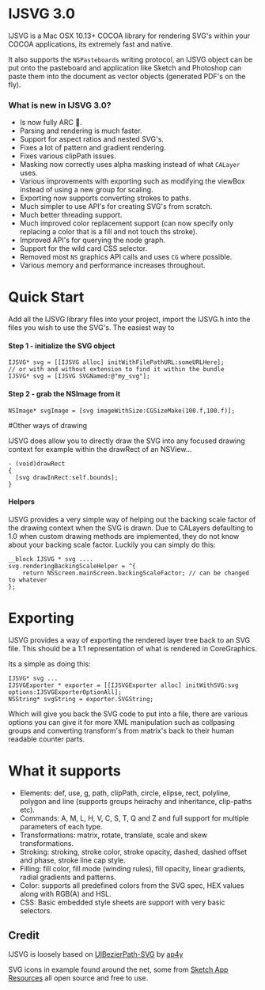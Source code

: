 IJSVG 3.0
===

IJSVG is a Mac OSX 10.13+ COCOA library for rendering SVG's within your COCOA applications, its extremely fast and native.

It also supports the `NSPasteboards` writing protocol, an IJSVG object can be put onto the pasteboard and application like Sketch and Photoshop can paste them into the document as vector objects (generated PDF's on the fly).

### What is new in IJSVG 3.0?
- Is now fully ARC 🎉.
- Parsing and rendering is much faster.
- Support for aspect ratios and nested SVG's.
- Fixes a lot of pattern and gradient rendering.
- Fixes various clipPath issues.
- Masking now correctly uses alpha masking instead of what `CALayer` uses.
- Various improvements with exporting such as modifying the viewBox instead of using a new group for scaling.
- Exporting now supports converting strokes to paths.
- Much simpler to use API's for creating SVG's from scratch.
- Much better threading support.
- Much improved color replacement support (can now specify only replacing a color that is a fill and not touch ths stroke).
- Improved API's for querying the node graph.
- Support for the wild card CSS selector.
- Removed most `NS` graphics API calls and uses `CG` where possible.
- Various memory and performance increases throughout.

Quick Start
====
Add all the IJSVG library files into your project, import the IJSVG.h into the files you wish to use the SVG's. The easiest way to

#### Step 1 - initialize the SVG object
    IJSVG* svg = [[IJSVG alloc] initWithFilePathURL:someURLHere];
    // or with and without extension to find it within the bundle
    IJSVG* svg = [IJSVG SVGNamed:@"my_svg"]; 

#### Step 2 - grab the NSImage from it
    NSImage* svgImage = [svg imageWithSize:CGSizeMake(100.f,100.f)];
  
#Other ways of drawing

IJSVG does allow you to directly draw the SVG into any focused drawing context for example within the drawRect of an NSView...

    - (void)drawRect
    {
      [svg drawInRect:self.bounds];
    }
    
#### Helpers

IJSVG provides a very simple way of helping out the backing scale factor of the drawing context when the SVG is drawn. Due to CALayers defaulting to 1.0 when custom drawing methods are implemented, they do not know about your backing scale factor. Luckily you can simply do this:

    __block IJSVG * svg ....
    svg.renderingBackingScaleHelper = ^{
        return NSScreen.mainScreen.backingScaleFactor; // can be changed to whatever
    };
    
# Exporting

IJSVG provides a way of exporting the rendered layer tree back to an SVG file. This should be a 1:1 representation of what is rendered in CoreGraphics.

Its a simple as doing this:

    IJSVG* svg ...
    IJSVGExporter * exporter = [[IJSVGExporter alloc] initWithSVG:svg options:IJSVGExporterOptionAll];
    NSString* svgString = exporter.SVGString;
    
Which will give you back the SVG code to put into a file, there are various options you can give it for more XML manipulation such as collpasing groups and converting transform's from matrix's back to their human readable counter parts.
    
# What it supports
* Elements: def, use, g, path, clipPath, circle, elipse, rect, polyline, polygon and line (supports groups heirachy and inheritance, clip-paths etc).
* Commands: A, M, L, H, V, C, S, T, Q and Z and full support for multiple parameters of each type.
* Transformations: matrix, rotate, translate, scale and skew transformations.
* Stroking: stroking, stroke color, stroke opacity, dashed, dashed offset and phase, stroke line cap style.
* Filling: fill color, fill mode (winding rules), fill opacity, linear gradients, radial gradients and patterns.
* Color: supports all predefined colors from the SVG spec, HEX values along with RGB(A) and HSL.
* CSS: Basic embedded style sheets are support with very basic selectors.

## Credit
IJSVG is loosely based on [UIBezierPath-SVG](https://github.com/ap4y/UIBezierPath-SVG) by [ap4y](https://github.com/ap4y)

SVG icons in example found around the net, some from [Sketch App Resources](http://www.sketchappsources.com/all-svg-resource.html) all open source and free to use.
